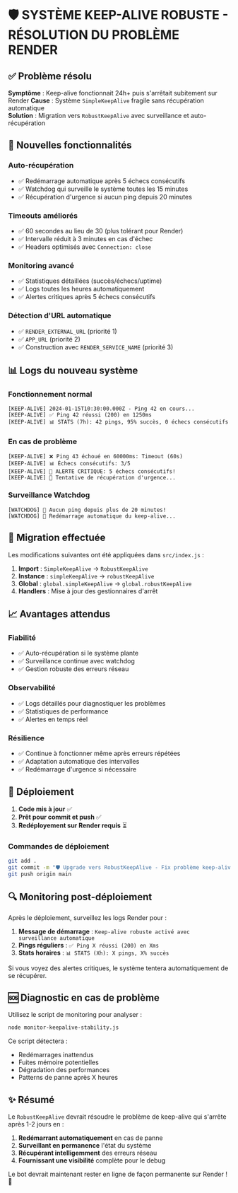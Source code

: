 # 🛡️ SYSTÈME KEEP-ALIVE ROBUSTE - RÉSOLUTION DU PROBLÈME RENDER

## ✅ Problème résolu

**Symptôme** : Keep-alive fonctionnait 24h+ puis s'arrêtait subitement sur Render
**Cause** : Système `SimpleKeepAlive` fragile sans récupération automatique  
**Solution** : Migration vers `RobustKeepAlive` avec surveillance et auto-récupération

## 🚀 Nouvelles fonctionnalités

### **Auto-récupération**
- ✅ Redémarrage automatique après 5 échecs consécutifs
- ✅ Watchdog qui surveille le système toutes les 15 minutes
- ✅ Récupération d'urgence si aucun ping depuis 20 minutes

### **Timeouts améliorés**
- ✅ 60 secondes au lieu de 30 (plus tolérant pour Render)
- ✅ Intervalle réduit à 3 minutes en cas d'échec
- ✅ Headers optimisés avec `Connection: close`

### **Monitoring avancé**
- ✅ Statistiques détaillées (succès/échecs/uptime)
- ✅ Logs toutes les heures automatiquement
- ✅ Alertes critiques après 5 échecs consécutifs

### **Détection d'URL automatique**
- ✅ `RENDER_EXTERNAL_URL` (priorité 1)
- ✅ `APP_URL` (priorité 2)  
- ✅ Construction avec `RENDER_SERVICE_NAME` (priorité 3)

## 📊 Logs du nouveau système

### Fonctionnement normal
```
[KEEP-ALIVE] 2024-01-15T10:30:00.000Z - Ping 42 en cours...
[KEEP-ALIVE] ✅ Ping 42 réussi (200) en 1250ms
[KEEP-ALIVE] 📊 STATS (7h): 42 pings, 95% succès, 0 échecs consécutifs
```

### En cas de problème
```
[KEEP-ALIVE] ❌ Ping 43 échoué en 60000ms: Timeout (60s)
[KEEP-ALIVE] 📊 Échecs consécutifs: 3/5
[KEEP-ALIVE] 🚨 ALERTE CRITIQUE: 5 échecs consécutifs!
[KEEP-ALIVE] 🔄 Tentative de récupération d'urgence...
```

### Surveillance Watchdog
```
[WATCHDOG] 🚨 Aucun ping depuis plus de 20 minutes!
[WATCHDOG] 🔄 Redémarrage automatique du keep-alive...
```

## 🔧 Migration effectuée

Les modifications suivantes ont été appliquées dans `src/index.js` :

1. **Import** : `SimpleKeepAlive` → `RobustKeepAlive`
2. **Instance** : `simpleKeepAlive` → `robustKeepAlive`  
3. **Global** : `global.simpleKeepAlive` → `global.robustKeepAlive`
4. **Handlers** : Mise à jour des gestionnaires d'arrêt

## 📈 Avantages attendus

### **Fiabilité**
- ✅ Auto-récupération si le système plante
- ✅ Surveillance continue avec watchdog
- ✅ Gestion robuste des erreurs réseau

### **Observabilité**  
- ✅ Logs détaillés pour diagnostiquer les problèmes
- ✅ Statistiques de performance
- ✅ Alertes en temps réel

### **Résilience**
- ✅ Continue à fonctionner même après erreurs répétées
- ✅ Adaptation automatique des intervalles
- ✅ Redémarrage d'urgence si nécessaire

## 🚀 Déploiement

1. **Code mis à jour** ✅
2. **Prêt pour commit et push** ✅
3. **Redéployement sur Render requis** ⏳

### Commandes de déploiement
```bash
git add .
git commit -m "🛡️ Upgrade vers RobustKeepAlive - Fix problème keep-alive Render"
git push origin main
```

## 🔍 Monitoring post-déploiement

Après le déploiement, surveillez les logs Render pour :

1. **Message de démarrage** : `Keep-alive robuste activé avec surveillance automatique`
2. **Pings réguliers** : `✅ Ping X réussi (200) en Xms`
3. **Stats horaires** : `📊 STATS (Xh): X pings, X% succès`

Si vous voyez des alertes critiques, le système tentera automatiquement de se récupérer.

## 🆘 Diagnostic en cas de problème

Utilisez le script de monitoring pour analyser :
```bash
node monitor-keepalive-stability.js
```

Ce script détectera :
- Redémarrages inattendus
- Fuites mémoire potentielles  
- Dégradation des performances
- Patterns de panne après X heures

## ✨ Résumé

Le `RobustKeepAlive` devrait résoudre le problème de keep-alive qui s'arrête après 1-2 jours en :

1. **Redémarrant automatiquement** en cas de panne
2. **Surveillant en permanence** l'état du système
3. **Récupérant intelligemment** des erreurs réseau  
4. **Fournissant une visibilité** complète pour le debug

Le bot devrait maintenant rester en ligne de façon permanente sur Render ! 🎉